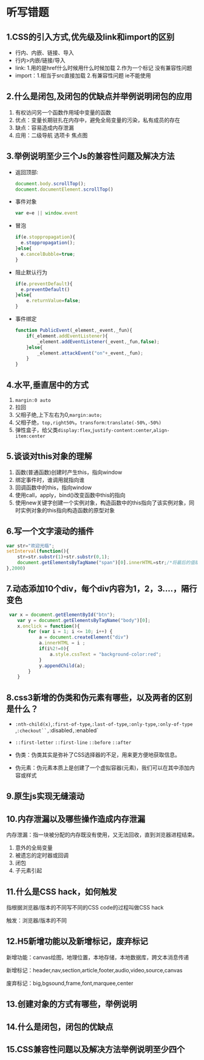 # 听写错题

## 1.CSS的引入方式,优先级及link和import的区别

* 行内、内嵌、链接、导入
* 行内>内嵌/链接/导入
* link:  1.用的是href什么时候用什么时候加载	2.作为一个标记 没有兼容性问题
* import：1.相当于src直接加载		2.有兼容性问题 ie不能使用

## 2.什么是闭包,及闭包的优缺点并举例说明闭包的应用

1. 有权访问另一个函数作用域中变量的函数
2. 优点：变量长期驻扎在内存中，避免全局变量的污染，私有成员的存在
3. 缺点：容易造成内存泄漏
4. 应用：二级导航 选项卡 焦点图

## 3.举例说明至少三个Js的兼容性问题及解决方法

* 返回顶部:

  ```js
  document.body.scrollTop();
  document.documentElement.scrollTop()
  ```

* 事件对象

  ```js
  var e=e || window.event
  ```

* 冒泡

  ```js
  if(e.stoppropagation){
  	e.stoppropagation();
  }else{
  	e.cancelBubble=true;
  }
  ```

* 阻止默认行为

  ```js
  if(e.preventDefault){
  	e.preventDefault()
  }else{
      e.returnValue=false;
  }
  ```

* 事件绑定

  ```js
  function PublicEvent(_element,_event,_fun){
      if(_element.addEventListener){
          _element.addEventListener(_event,_fun,false);
      }else{
          _element.attackEvent("on"+_event,_fun);
      }
  }
  ```

## 4.水平,垂直居中的方式

1. `margin:0 auto`
2. 拉回
3. 父相子绝,上下左右为0,`margin:auto;`
4. 父相子绝，`top,right50%`，`transform:translate(-50%,-50%)`
5. 弹性盒子，给父类`display:flex`,`justify-content:center`,`align-item:center`

## 5.谈谈对this对象的理解

1. 函数(普通函数)创建时产生this，指向window
2. 绑定事件时，谁调用就指向谁
3. 回调函数中的this，指向window
4. 使用call，apply，bind()改变函数中this的指向
5. 使用new关键字创建一个实例对象，构造函数中的this指向了该实例对象，同时实例对象的this指向构造函数的原型对象

## 6.写一个文字滚动的插件

```js
var str="欢迎光临";
setInterval(function(){
	str=str.substr(1)+str.substr(0,1);
	document.getElementsByTagName("span")[0].innerHTML=str;/*将最后的值赋给span*/
},2000)
```

## 7.动态添加10个div，每个div内容为1，2，3....，隔行变色

```js
 var x = document.getElementById("btn"); 
    var y = document.getElementsByTagName("body")[0];
    x.onclick = function(){
        for (var i = 1; i <= 10; i++) {
            a = document.createElement("div")
            a.innerHTML = i ;
            if(i%2!=0){
                a.style.cssText = "background-color:red";
            }
            y.appendChild(a);
        }
    }
```

## 8.css3新增的伪类和伪元素有哪些，以及两者的区别是什么？

* `:nth-child(x)`,`:first-of-type`,`:last-of-type`,`:only-type`,`:only-of-type` ,`:checkout``,`:disabled`,`:enabled`

* `::first-letter` `::first-line` `::before` `::after`
* 伪类：伪类其实是弥补了CSS选择器的不足，用来更方便地获取信息。
* 伪元素：伪元素本质上是创建了一个虚拟容器(元素)，我们可以在其中添加内容或样式

## 9.原生js实现无缝滚动



## 10.内存泄漏以及哪些操作造成内存泄漏

内存泄漏：指一块被分配的内存既没有使用，又无法回收，直到浏览器进程结束。

1. 意外的全局变量
2. 被遗忘的定时器或回调
3. 闭包
4. 子元素引起

## 11.什么是CSS hack，如何触发

指根据浏览器/版本的不同写不同的CSS code的过程叫做CSS hack

触发：浏览器/版本的不同

## 12.H5新增功能以及新增标记，废弃标记

新增功能：canvas绘图，地理位置，本地存储，本地数据库，跨文本消息传递

新增标记：header,nav,section,article,footer,audio,video,source,canvas

废弃标记：big,bgsound,frame,font,marquee,center

## 13.创建对象的方式有哪些，举例说明



## 14.什么是闭包，闭包的优缺点



## 15.CSS兼容性问题以及解决方法举例说明至少四个















































































































































